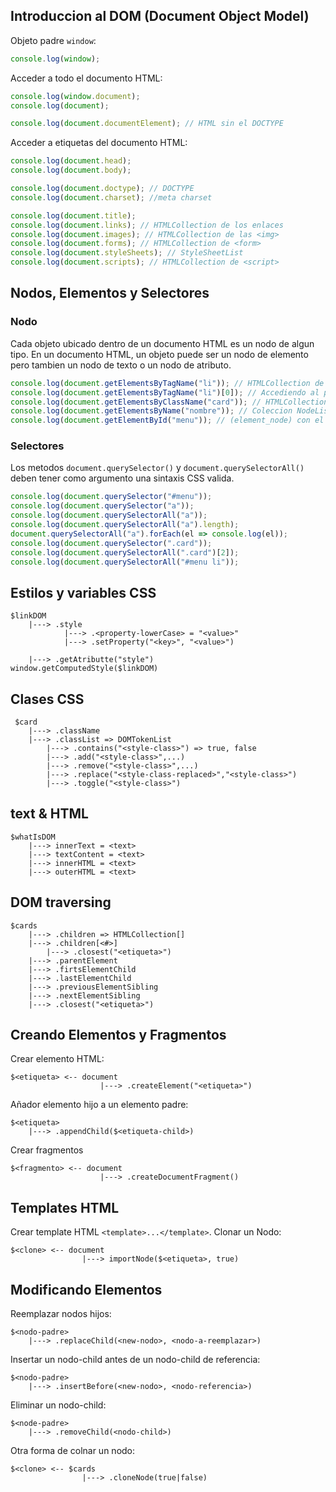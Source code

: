 ## Introduccion al DOM (Document Object Model)
Objeto padre `window`:
```javascript
console.log(window);
```
Acceder a todo el documento HTML:
```javascript
console.log(window.document);
console.log(document);

console.log(document.documentElement); // HTML sin el DOCTYPE
```
Acceder a etiquetas del documento HTML:
```javascript
console.log(document.head);
console.log(document.body);

console.log(document.doctype); // DOCTYPE 
console.log(document.charset); //meta charset 

console.log(document.title);
console.log(document.links); // HTMLCollection de los enlaces
console.log(document.images); // HTMLCollection de las <img>
console.log(document.forms); // HTMLCollection de <form>
console.log(document.styleSheets); // StyleSheetList
console.log(document.scripts); // HTMLCollection de <script>
```
## Nodos, Elementos y Selectores
### Nodo
Cada objeto ubicado dentro de un documento HTML es un nodo de algun tipo. En un documento HTML, un objeto puede ser un nodo de elemento pero tambien un nodo de texto o un nodo de atributo.

```javascript
console.log(document.getElementsByTagName("li")); // HTMLCollection de <li></li>
console.log(document.getElementsByTagName("li")[0]); // Accediendo al primer <li></li> (element_node)
console.log(document.getElementsByClassName("card")); // HTMLCollection de elementos con el atributo class="card"
console.log(document.getElementsByName("nombre")); // Coleccion NodeList de elementos con el atributo name="nombre"
console.log(document.getElementById("menu")); // (element_node) con el atributo id="menu"
```
### Selectores
Los metodos `document.querySelector()` y `document.querySelectorAll()` deben tener como argumento una sintaxis CSS valida.
```javascript
console.log(document.querySelector("#menu"));
console.log(document.querySelector("a"));
console.log(document.querySelectorAll("a"));
console.log(document.querySelectorAll("a").length);
document.querySelectorAll("a").forEach(el => console.log(el));
console.log(document.querySelector(".card"));
console.log(document.querySelectorAll(".card")[2]);
console.log(document.querySelectorAll("#menu li"));
```
## Estilos y variables CSS
```
$linkDOM
    |---> .style
            |---> .<property-lowerCase> = "<value>"
            |---> .setProperty("<key>", "<value>")

    |---> .getAtributte("style")
window.getComputedStyle($linkDOM)
```
## Clases CSS
```
 $card
    |---> .className 
    |---> .classList => DOMTokenList
        |---> .contains("<style-class>") => true, false
        |---> .add("<style-class>",...)
        |---> .remove("<style-class>",...)
        |---> .replace("<style-class-replaced>","<style-class>")
        |---> .toggle("<style-class>")
```
## text & HTML
```
$whatIsDOM
    |---> innerText = <text>
    |---> textContent = <text>
    |---> innerHTML = <text>
    |---> outerHTML = <text>

```
## DOM traversing
```
$cards
    |---> .children => HTMLCollection[]
    |---> .children[<#>]
        |---> .closest("<etiqueta>")
    |---> .parentElement
    |---> .firtsElementChild
    |---> .lastElementChild
    |---> .previousElementSibling
    |---> .nextElementSibling
    |---> .closest("<etiqueta>")

```
## Creando Elementos y Fragmentos
Crear elemento HTML:
```
$<etiqueta> <-- document
                    |---> .createElement("<etiqueta>")
```
Añador elemento hijo a un elemento padre:
```
$<etiqueta>
    |---> .appendChild($<etiqueta-child>)
```
Crear fragmentos
```
$<fragmento> <-- document
                    |---> .createDocumentFragment()
```
## Templates HTML
Crear template HTML `<template>...</template>`.
Clonar un Nodo:
```
$<clone> <-- document
                |---> importNode($<etiqueta>, true)
```
## Modificando Elementos
Reemplazar nodos hijos:
```
$<nodo-padre>
    |---> .replaceChild(<new-nodo>, <nodo-a-reemplazar>)
```
Insertar un nodo-child antes de un nodo-child de referencia:
```
$<nodo-padre>
    |---> .insertBefore(<new-nodo>, <nodo-referencia>)
```
Eliminar un nodo-child:
```
$<node-padre>
    |---> .removeChild(<nodo-child>)
```
Otra forma de colnar un nodo:
```
$<clone> <-- $cards
                |---> .cloneNode(true|false)
```





















